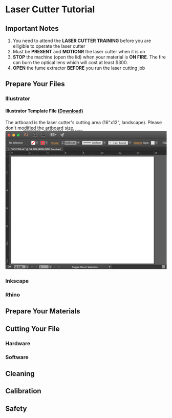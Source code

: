 # Laser Cutter Tutorial

## Important Notes
1. You need to attend the **LASER CUTTER TRAINING** before you are elligible to operate the laser cutter
2. Must be **PRESENT** and **MOTIONR** the laser cutter when it is on
3. **STOP** the machine (open the lid) when your material is **ON FIRE**. The fire can burn the optical lens which will cost at least $300.
4. **OPEN** the fume extractor **BEFORE** you run the laser cutting job

## Prepare Your Files
### Illustrator
#### Illustrator Template File [**(Download)**](LaserInfo/VLS230.ait)
The artboard is the laser cutter's cutting area (16"x12", landscape). Please don't modified the artboard size. ![Cutting Area](img/CuttingArea.png)


### Inkscape
### Rhino


## Prepare Your Materials

## Cutting Your File
### Hardware
### Software

## Cleaning
## Calibration
## Safety





